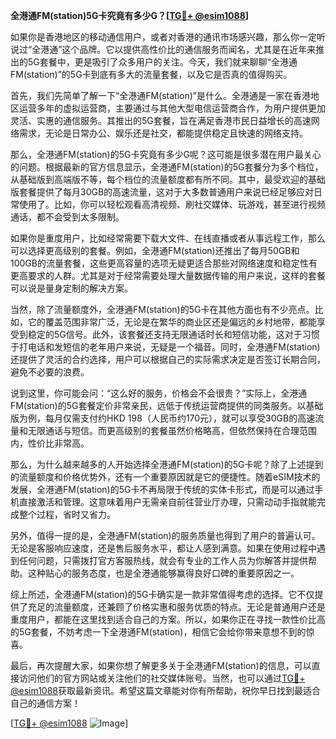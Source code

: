 **全港通FM(station)5G卡究竟有多少G？[[TG💪+ @esim1088](https://t.me/s/esim1088)]**

如果你是香港地区的移动通信用户，或者对香港的通讯市场感兴趣，那么你一定听说过“全港通”这个品牌。它以提供高性价比的通信服务而闻名，尤其是在近年来推出的5G套餐中，更是吸引了众多用户的关注。今天，我们就来聊聊“全港通FM(station)”的5G卡到底有多大的流量套餐，以及它是否真的值得购买。

首先，我们先简单了解一下“全港通FM(station)”是什么。全港通是一家在香港地区运营多年的虚拟运营商，主要通过与其他大型电信运营商合作，为用户提供更加灵活、实惠的通信服务。其推出的5G套餐，旨在满足香港市民日益增长的高速网络需求，无论是日常办公、娱乐还是社交，都能提供稳定且快速的网络支持。

那么，全港通FM(station)的5G卡究竟有多少G呢？这可能是很多潜在用户最关心的问题。根据最新的官方信息显示，全港通FM(station)的5G套餐分为多个档位，从基础版到高端版不等，每个档位的流量额度都有所不同。其中，最受欢迎的基础版套餐提供了每月30GB的高速流量，这对于大多数普通用户来说已经足够应对日常使用了。比如，你可以轻松观看高清视频、刷社交媒体、玩游戏，甚至进行视频通话，都不会受到太多限制。

如果你是重度用户，比如经常需要下载大文件、在线直播或者从事远程工作，那么可以选择更高级别的套餐。例如，全港通FM(station)还推出了每月50GB和100GB的流量套餐，这些更高容量的选项无疑更适合那些对网络速度和稳定性有更高要求的人群。尤其是对于经常需要处理大量数据传输的用户来说，这样的套餐可以说是量身定制的解决方案。

当然，除了流量额度外，全港通FM(station)的5G卡在其他方面也有不少亮点。比如，它的覆盖范围非常广泛，无论是在繁华的商业区还是偏远的乡村地带，都能享受到稳定的5G信号。此外，该套餐还支持无限通话时长和短信功能，这对于习惯于打电话和发短信的老年用户来说，无疑是一个福音。同时，全港通FM(station)还提供了灵活的合约选择，用户可以根据自己的实际需求决定是否签订长期合同，避免不必要的浪费。

说到这里，你可能会问：“这么好的服务，价格会不会很贵？”实际上，全港通FM(station)的5G套餐定价非常亲民，远低于传统运营商提供的同类服务。以基础版为例，每月仅需支付约HKD 198（人民币约170元），就可以享受30GB的高速流量和无限通话与短信。而更高级别的套餐虽然价格略高，但依然保持在合理范围内，性价比非常高。

那么，为什么越来越多的人开始选择全港通FM(station)的5G卡呢？除了上述提到的流量额度和价格优势外，还有一个重要原因就是它的便捷性。随着eSIM技术的发展，全港通FM(station)的5G卡不再局限于传统的实体卡形式，而是可以通过手机直接激活和管理。这意味着用户无需亲自前往营业厅办理，只需动动手指就能完成整个过程，省时又省力。

另外，值得一提的是，全港通FM(station)的服务质量也得到了用户的普遍认可。无论是客服响应速度，还是售后服务水平，都让人感到满意。如果在使用过程中遇到任何问题，只需拨打官方客服热线，就会有专业的工作人员为你解答并提供帮助。这种贴心的服务态度，也是全港通能够赢得良好口碑的重要原因之一。

综上所述，全港通FM(station)的5G卡确实是一款非常值得考虑的选择。它不仅提供了充足的流量额度，还兼顾了价格实惠和服务优质的特点。无论是普通用户还是重度用户，都能在这里找到适合自己的方案。所以，如果你正在寻找一款性价比高的5G套餐，不妨考虑一下全港通FM(station)，相信它会给你带来意想不到的惊喜。

最后，再次提醒大家，如果你想了解更多关于全港通FM(station)的信息，可以直接访问他们的官方网站或关注他们的社交媒体账号。当然，也可以通过[TG💪+ @esim1088](https://t.me/s/esim1088)获取最新资讯。希望这篇文章能对你有所帮助，祝你早日找到最适合自己的通信方案！

[[TG💪+ @esim1088](https://t.me/s/esim1088) ![Image](https://i.postimg.cc/4NQfJmqS/Snipaste-2025-05-13-00-14-12.png)]